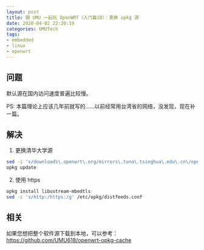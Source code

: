 ```yaml
---
layout: post
title: 跟 UMU 一起玩 OpenWRT（入门篇18）：更换 opkg 源
date: 2020-04-02 22:20:19
categories: UMUTech
tags:
- embedded
- linux
- openwrt
---
```

## 问题

默认源在国内访问速度普遍比较慢。

PS: 本篇理论上应该几年前就写的……以前经常用台湾省的网络，没发现，现在补一篇。

## 解决

1. 更换清华大学源

```sh
sed -i 's/downloads\.openwrt\.org/mirrors\.tuna\.tsinghua\.edu\.cn\/openwrt/g' /etc/opkg/distfeeds.conf
opkg update
```

2. 使用 https

```sh
opkg install libustream-mbedtls
sed -i 's/http:/https:/g' /etc/opkg/distfeeds.conf
```

## 相关

如果您想把整个软件源下载到本地，可以参考：<https://github.com/UMU618/openwrt-opkg-cache>
